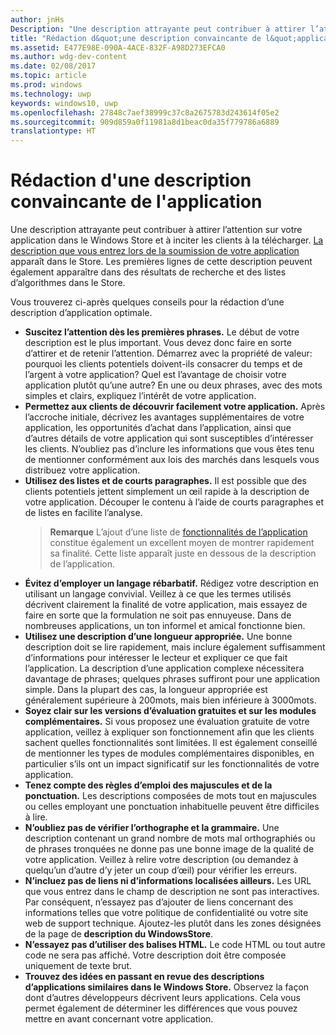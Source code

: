 ```yaml
---
author: jnHs
Description: "Une description attrayante peut contribuer à attirer l’attention sur votre application dans le Windows Store et à inciter les clients à la télécharger."
title: "Rédaction d&quot;une description convaincante de l&quot;application"
ms.assetid: E477E98E-090A-4ACE-832F-A98D273EFCA0
ms.author: wdg-dev-content
ms.date: 02/08/2017
ms.topic: article
ms.prod: windows
ms.technology: uwp
keywords: windows10, uwp
ms.openlocfilehash: 27848c7aef38999c37c8a2675783d243614f05e2
ms.sourcegitcommit: 909d859a0f11981a8d1beac0da35f779786a6889
translationtype: HT
---
```

# <a name="write-a-great-app-description"></a>Rédaction d'une description convaincante de l'application


Une description attrayante peut contribuer à attirer l’attention sur votre application dans le Windows Store et à inciter les clients à la télécharger. [La description que vous entrez lors de la soumission de votre application](create-app-store-listings.md#description) apparaît dans le Store. Les premières lignes de cette description peuvent également apparaître dans des résultats de recherche et des listes d’algorithmes dans le Store.


Vous trouverez ci-après quelques conseils pour la rédaction d’une description d’application optimale.

-   **Suscitez l’attention dès les premières phrases.** Le début de votre description est le plus important. Vous devez donc faire en sorte d’attirer et de retenir l’attention. Démarrez avec la propriété de valeur: pourquoi les clients potentiels doivent-ils consacrer du temps et de l’argent à votre application? Quel est l’avantage de choisir votre application plutôt qu’une autre? En une ou deux phrases, avec des mots simples et clairs, expliquez l’intérêt de votre application.
-   **Permettez aux clients de découvrir facilement votre application.** Après l’accroche initiale, décrivez les avantages supplémentaires de votre application, les opportunités d’achat dans l’application, ainsi que d’autres détails de votre application qui sont susceptibles d’intéresser les clients. N’oubliez pas d’inclure les informations que vous êtes tenu de mentionner conformément aux lois des marchés dans lesquels vous distribuez votre application.
-   **Utilisez des listes et de courts paragraphes.** Il est possible que des clients potentiels jettent simplement un œil rapide à la description de votre application. Découper le contenu à l’aide de courts paragraphes et de listes en facilite l’analyse.
    > **Remarque**  L’ajout d’une liste de [fonctionnalités de l’application](create-app-store-listings.md#app-features) constitue également un excellent moyen de montrer rapidement sa finalité. Cette liste apparaît juste en dessous de la description de l’application.
-   **Évitez d’employer un langage rébarbatif.** Rédigez votre description en utilisant un langage convivial. Veillez à ce que les termes utilisés décrivent clairement la finalité de votre application, mais essayez de faire en sorte que la formulation ne soit pas ennuyeuse. Dans de nombreuses applications, un ton informel et amical fonctionne bien.
-   **Utilisez une description d’une longueur appropriée.** Une bonne description doit se lire rapidement, mais inclure également suffisamment d’informations pour intéresser le lecteur et expliquer ce que fait l’application. La description d’une application complexe nécessitera davantage de phrases; quelques phrases suffiront pour une application simple. Dans la plupart des cas, la longueur appropriée est généralement supérieure à 200mots, mais bien inférieure à 3000mots.
-   **Soyez clair sur les versions d’évaluation gratuites et sur les modules complémentaires.** Si vous proposez une évaluation gratuite de votre application, veillez à expliquer son fonctionnement afin que les clients sachent quelles fonctionnalités sont limitées. Il est également conseillé de mentionner les types de modules complémentaires disponibles, en particulier s’ils ont un impact significatif sur les fonctionnalités de votre application.
-   **Tenez compte des règles d’emploi des majuscules et de la ponctuation.** Les descriptions composées de mots tout en majuscules ou celles employant une ponctuation inhabituelle peuvent être difficiles à lire.
-   **N’oubliez pas de vérifier l’orthographe et la grammaire.** Une description contenant un grand nombre de mots mal orthographiés ou de phrases tronquées ne donne pas une bonne image de la qualité de votre application. Veillez à relire votre description (ou demandez à quelqu’un d’autre d’y jeter un coup d’œil) pour vérifier les erreurs.
-   **N’incluez pas de liens ni d’informations localisées ailleurs.** Les URL que vous entrez dans le champ de description ne sont pas interactives. Par conséquent, n’essayez pas d’ajouter de liens concernant des informations telles que votre politique de confidentialité ou votre site web de support technique. Ajoutez-les plutôt dans les zones désignées de la page de **description du WindowsStore**.
-   **N’essayez pas d’utiliser des balises HTML.** Le code HTML ou tout autre code ne sera pas affiché. Votre description doit être composée uniquement de texte brut.
-   **Trouvez des idées en passant en revue des descriptions d’applications similaires dans le Windows Store.** Observez la façon dont d’autres développeurs décrivent leurs applications. Cela vous permet également de déterminer les différences que vous pouvez mettre en avant concernant votre application.

 

 




